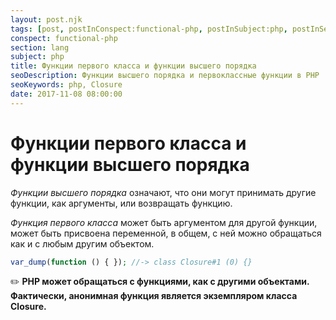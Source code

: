 ```yaml
---
layout: post.njk
tags: [post, postInConspect:functional-php, postInSubject:php, postInSection:lang]
conspect: functional-php
section: lang
subject: php
title: Функции первого класса и функции высшего порядка
seoDescription: Функции высшего порядка и первоклассные функции в PHP
seoKeywords: php, Closure
date: 2017-11-08 08:00:00
---
```

# Функции первого класса и функции высшего порядка

*Функции высшего порядка* означают, что они могут принимать другие функции, как аргументы, или возвращать функцию. 

*Функция первого класса* может быть аргументом для другой функции, может быть присвоена переменной, в общем, с ней можно обращаться как и с любым другим объектом. 

```php
var_dump(function () { }); //-> class Closure#1 (0) {}
```

:pencil2: **PHP может обращаться с функциями, как с другими объектами. Фактически, анонимная функция является экземпляром класса Closure.**